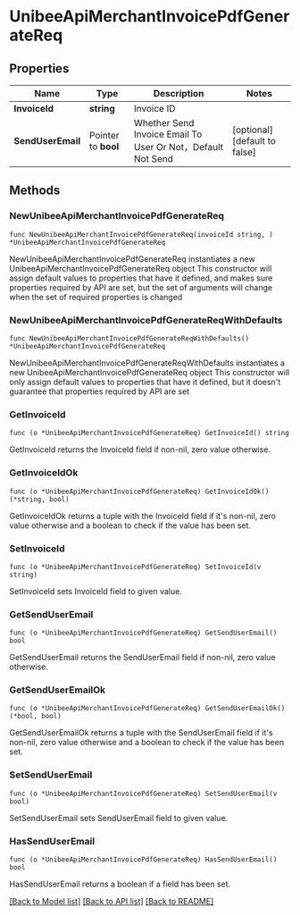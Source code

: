 # UnibeeApiMerchantInvoicePdfGenerateReq

## Properties

Name | Type | Description | Notes
------------ | ------------- | ------------- | -------------
**InvoiceId** | **string** | Invoice ID | 
**SendUserEmail** | Pointer to **bool** | Whether Send Invoice Email To User Or Not，Default Not Send | [optional] [default to false]

## Methods

### NewUnibeeApiMerchantInvoicePdfGenerateReq

`func NewUnibeeApiMerchantInvoicePdfGenerateReq(invoiceId string, ) *UnibeeApiMerchantInvoicePdfGenerateReq`

NewUnibeeApiMerchantInvoicePdfGenerateReq instantiates a new UnibeeApiMerchantInvoicePdfGenerateReq object
This constructor will assign default values to properties that have it defined,
and makes sure properties required by API are set, but the set of arguments
will change when the set of required properties is changed

### NewUnibeeApiMerchantInvoicePdfGenerateReqWithDefaults

`func NewUnibeeApiMerchantInvoicePdfGenerateReqWithDefaults() *UnibeeApiMerchantInvoicePdfGenerateReq`

NewUnibeeApiMerchantInvoicePdfGenerateReqWithDefaults instantiates a new UnibeeApiMerchantInvoicePdfGenerateReq object
This constructor will only assign default values to properties that have it defined,
but it doesn't guarantee that properties required by API are set

### GetInvoiceId

`func (o *UnibeeApiMerchantInvoicePdfGenerateReq) GetInvoiceId() string`

GetInvoiceId returns the InvoiceId field if non-nil, zero value otherwise.

### GetInvoiceIdOk

`func (o *UnibeeApiMerchantInvoicePdfGenerateReq) GetInvoiceIdOk() (*string, bool)`

GetInvoiceIdOk returns a tuple with the InvoiceId field if it's non-nil, zero value otherwise
and a boolean to check if the value has been set.

### SetInvoiceId

`func (o *UnibeeApiMerchantInvoicePdfGenerateReq) SetInvoiceId(v string)`

SetInvoiceId sets InvoiceId field to given value.


### GetSendUserEmail

`func (o *UnibeeApiMerchantInvoicePdfGenerateReq) GetSendUserEmail() bool`

GetSendUserEmail returns the SendUserEmail field if non-nil, zero value otherwise.

### GetSendUserEmailOk

`func (o *UnibeeApiMerchantInvoicePdfGenerateReq) GetSendUserEmailOk() (*bool, bool)`

GetSendUserEmailOk returns a tuple with the SendUserEmail field if it's non-nil, zero value otherwise
and a boolean to check if the value has been set.

### SetSendUserEmail

`func (o *UnibeeApiMerchantInvoicePdfGenerateReq) SetSendUserEmail(v bool)`

SetSendUserEmail sets SendUserEmail field to given value.

### HasSendUserEmail

`func (o *UnibeeApiMerchantInvoicePdfGenerateReq) HasSendUserEmail() bool`

HasSendUserEmail returns a boolean if a field has been set.


[[Back to Model list]](../README.md#documentation-for-models) [[Back to API list]](../README.md#documentation-for-api-endpoints) [[Back to README]](../README.md)


